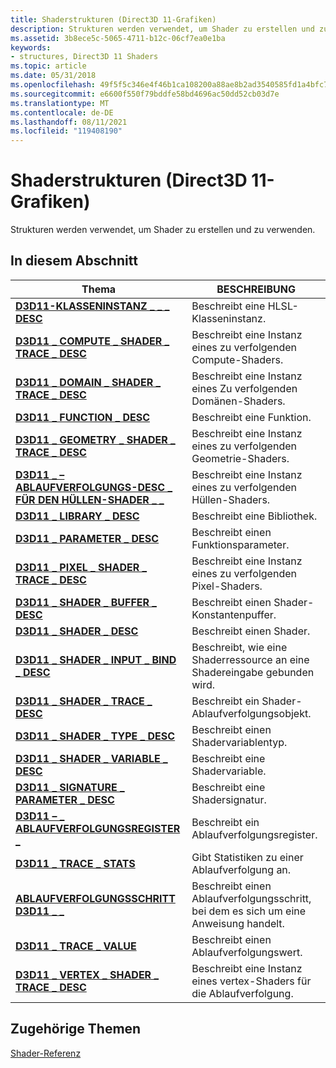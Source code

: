 ```yaml
---
title: Shaderstrukturen (Direct3D 11-Grafiken)
description: Strukturen werden verwendet, um Shader zu erstellen und zu verwenden.
ms.assetid: 3b8ece5c-5065-4711-b12c-06cf7ea0e1ba
keywords:
- structures, Direct3D 11 Shaders
ms.topic: article
ms.date: 05/31/2018
ms.openlocfilehash: 49f5f5c346e4f46b1ca108200a88ae8b2ad3540585fd1a4bfc73b1dafe2b2b16
ms.sourcegitcommit: e6600f550f79bddfe58bd4696ac50dd52cb03d7e
ms.translationtype: MT
ms.contentlocale: de-DE
ms.lasthandoff: 08/11/2021
ms.locfileid: "119408190"
---
```

# <a name="shader-structures-direct3d-11-graphics"></a>Shaderstrukturen (Direct3D 11-Grafiken)

Strukturen werden verwendet, um Shader zu erstellen und zu verwenden.


## <a name="in-this-section"></a>In diesem Abschnitt



| Thema                                                                                       | BESCHREIBUNG                                                            |
|---------------------------------------------------------------------------------------------|------------------------------------------------------------------------|
| [**D3D11-KLASSENINSTANZ \_ \_ \_ DESC**](/windows/desktop/api/D3D11/ns-d3d11-d3d11_class_instance_desc)<br/>                | Beschreibt eine HLSL-Klasseninstanz.<br/>                           |
| [**D3D11 \_ COMPUTE \_ SHADER \_ TRACE \_ DESC**](/windows/desktop/api/D3D11ShaderTracing/ns-d3d11shadertracing-d3d11_compute_shader_trace_desc)<br/>   | Beschreibt eine Instanz eines zu verfolgenden Compute-Shaders.<br/>         |
| [**D3D11 \_ DOMAIN \_ SHADER \_ TRACE \_ DESC**](/windows/desktop/api/D3D11ShaderTracing/ns-d3d11shadertracing-d3d11_domain_shader_trace_desc)<br/>     | Beschreibt eine Instanz eines Zu verfolgenden Domänen-Shaders.<br/>          |
| [**D3D11 \_ FUNCTION \_ DESC**](/windows/desktop/api/D3D11Shader/ns-d3d11shader-d3d11_function_desc)<br/>                             | Beschreibt eine Funktion.<br/>                                       |
| [**D3D11 \_ GEOMETRY \_ SHADER \_ TRACE \_ DESC**](/windows/desktop/api/D3D11ShaderTracing/ns-d3d11shadertracing-d3d11_geometry_shader_trace_desc)<br/> | Beschreibt eine Instanz eines zu verfolgenden Geometrie-Shaders.<br/>        |
| [**D3D11 \_ – ABLAUFVERFOLGUNGS-DESC \_ FÜR DEN HÜLLEN-SHADER \_ \_**](/windows/desktop/api/D3D11ShaderTracing/ns-d3d11shadertracing-d3d11_hull_shader_trace_desc)<br/>         | Beschreibt eine Instanz eines zu verfolgenden Hüllen-Shaders.<br/>            |
| [**D3D11 \_ LIBRARY \_ DESC**](/windows/desktop/api/D3D11Shader/ns-d3d11shader-d3d11_library_desc)<br/>                               | Beschreibt eine Bibliothek.<br/>                                        |
| [**D3D11 \_ PARAMETER \_ DESC**](/windows/desktop/api/D3D11Shader/ns-d3d11shader-d3d11_parameter_desc)<br/>                           | Beschreibt einen Funktionsparameter. <br/>                            |
| [**D3D11 \_ PIXEL \_ SHADER \_ TRACE \_ DESC**](/windows/desktop/api/D3D11ShaderTracing/ns-d3d11shadertracing-d3d11_pixel_shader_trace_desc)<br/>       | Beschreibt eine Instanz eines zu verfolgenden Pixel-Shaders.<br/>           |
| [**D3D11 \_ SHADER \_ BUFFER \_ DESC**](/windows/desktop/api/D3D11Shader/ns-d3d11shader-d3d11_shader_buffer_desc)<br/>                  | Beschreibt einen Shader-Konstantenpuffer.<br/>                         |
| [**D3D11 \_ SHADER \_ DESC**](/windows/desktop/api/D3D11Shader/ns-d3d11shader-d3d11_shader_desc)<br/>                                 | Beschreibt einen Shader.<br/>                                         |
| [**D3D11 \_ SHADER \_ INPUT \_ BIND \_ DESC**](/windows/desktop/api/D3D11Shader/ns-d3d11shader-d3d11_shader_input_bind_desc)<br/>         | Beschreibt, wie eine Shaderressource an eine Shadereingabe gebunden wird.<br/> |
| [**D3D11 \_ SHADER \_ TRACE \_ DESC**](/windows/desktop/api/D3D11ShaderTracing/ns-d3d11shadertracing-d3d11_shader_trace_desc)<br/>                    | Beschreibt ein Shader-Ablaufverfolgungsobjekt.<br/>                            |
| [**D3D11 \_ SHADER \_ TYPE \_ DESC**](/windows/desktop/api/D3D11Shader/ns-d3d11shader-d3d11_shader_type_desc)<br/>                      | Beschreibt einen Shadervariablentyp.<br/>                           |
| [**D3D11 \_ SHADER \_ VARIABLE \_ DESC**](/windows/desktop/api/D3D11Shader/ns-d3d11shader-d3d11_shader_variable_desc)<br/>              | Beschreibt eine Shadervariable.<br/>                                |
| [**D3D11 \_ SIGNATURE \_ PARAMETER \_ DESC**](/windows/desktop/api/D3D11Shader/ns-d3d11shader-d3d11_signature_parameter_desc)<br/>      | Beschreibt eine Shadersignatur.<br/>                               |
| [**D3D11 – \_ ABLAUFVERFOLGUNGSREGISTER \_**](/windows/desktop/api/D3D11ShaderTracing/ns-d3d11shadertracing-d3d11_trace_register)<br/>                           | Beschreibt ein Ablaufverfolgungsregister.<br/>                                 |
| [**D3D11 \_ TRACE \_ STATS**](/windows/desktop/api/D3D11ShaderTracing/ns-d3d11shadertracing-d3d11_trace_stats)<br/>                                 | Gibt Statistiken zu einer Ablaufverfolgung an.<br/>                         |
| [**ABLAUFVERFOLGUNGSSCHRITT D3D11 \_ \_**](/windows/desktop/api/D3D11ShaderTracing/ns-d3d11shadertracing-d3d11_trace_step)<br/>                                   | Beschreibt einen Ablaufverfolgungsschritt, bei dem es sich um eine Anweisung handelt.<br/>            |
| [**D3D11 \_ TRACE \_ VALUE**](/windows/desktop/api/D3D11ShaderTracing/ns-d3d11shadertracing-d3d11_trace_value)<br/>                                 | Beschreibt einen Ablaufverfolgungswert.<br/>                                    |
| [**D3D11 \_ VERTEX \_ SHADER \_ TRACE \_ DESC**](/windows/desktop/api/D3D11ShaderTracing/ns-d3d11shadertracing-d3d11_vertex_shader_trace_desc)<br/>     | Beschreibt eine Instanz eines vertex-Shaders für die Ablaufverfolgung.<br/>          |



 

## <a name="related-topics"></a>Zugehörige Themen

<dl> <dt>

[Shader-Referenz](d3d11-graphics-reference-d3d11-shader.md)
</dt> </dl>

 

 





